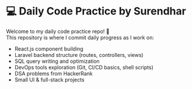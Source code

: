 # 💻 Daily Code Practice by Surendhar

Welcome to my daily code practice repo! 🚀  
This repository is where I commit daily progress as I work on:

- React.js component building
- Laravel backend structure (routes, controllers, views)
- SQL query writing and optimization
- DevOps tools exploration (Git, CI/CD basics, shell scripts)
- DSA problems from HackerRank
- Small UI & full-stack projects


